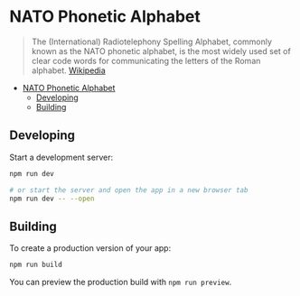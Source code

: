 # NATO Phonetic Alphabet

> The (International) Radiotelephony Spelling Alphabet, commonly known as the NATO phonetic alphabet, is the most widely used set of clear code words for communicating the letters of the Roman alphabet. [Wikipedia](https://en.wikipedia.org/wiki/NATO_phonetic_alphabet)

- [NATO Phonetic Alphabet](#nato-phonetic-alphabet)
  - [Developing](#developing)
  - [Building](#building)

## Developing

Start a development server:

```bash
npm run dev

# or start the server and open the app in a new browser tab
npm run dev -- --open
```

## Building

To create a production version of your app:

```bash
npm run build
```

You can preview the production build with `npm run preview`.
